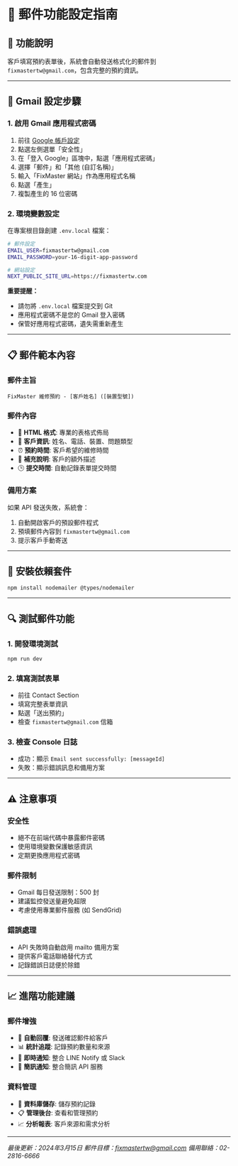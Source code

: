 # 📧 郵件功能設定指南

## 🎯 **功能說明**
客戶填寫預約表單後，系統會自動發送格式化的郵件到 `fixmastertw@gmail.com`，包含完整的預約資訊。

---

## 🔧 **Gmail 設定步驟**

### 1. **啟用 Gmail 應用程式密碼**

1. 前往 [Google 帳戶設定](https://myaccount.google.com/)
2. 點選左側選單「安全性」
3. 在「登入 Google」區塊中，點選「應用程式密碼」
4. 選擇「郵件」和「其他 (自訂名稱)」
5. 輸入「FixMaster 網站」作為應用程式名稱
6. 點選「產生」
7. 複製產生的 16 位密碼

### 2. **環境變數設定**

在專案根目錄創建 `.env.local` 檔案：

```bash
# 郵件設定
EMAIL_USER=fixmastertw@gmail.com
EMAIL_PASSWORD=your-16-digit-app-password

# 網站設定
NEXT_PUBLIC_SITE_URL=https://fixmastertw.com
```

**重要提醒：**
- 請勿將 `.env.local` 檔案提交到 Git
- 應用程式密碼不是您的 Gmail 登入密碼
- 保管好應用程式密碼，遺失需重新產生

---

## 📋 **郵件範本內容**

### **郵件主旨**
```
FixMaster 維修預約 - [客戶姓名] ([裝置型號])
```

### **郵件內容**
- 🎨 **HTML 格式**: 專業的表格式佈局
- 📱 **客戶資訊**: 姓名、電話、裝置、問題類型
- ⏰ **預約時間**: 客戶希望的維修時間
- 💬 **補充說明**: 客戶的額外描述
- 🕒 **提交時間**: 自動記錄表單提交時間

### **備用方案**
如果 API 發送失敗，系統會：
1. 自動開啟客戶的預設郵件程式
2. 預填郵件內容到 `fixmastertw@gmail.com`
3. 提示客戶手動寄送

---

## 🚀 **安裝依賴套件**

```bash
npm install nodemailer @types/nodemailer
```

---

## 🔍 **測試郵件功能**

### 1. **開發環境測試**
```bash
npm run dev
```

### 2. **填寫測試表單**
- 前往 Contact Section
- 填寫完整表單資訊
- 點選「送出預約」
- 檢查 `fixmastertw@gmail.com` 信箱

### 3. **檢查 Console 日誌**
- 成功：顯示 `Email sent successfully: [messageId]`
- 失敗：顯示錯誤訊息和備用方案

---

## ⚠️ **注意事項**

### **安全性**
- 絕不在前端代碼中暴露郵件密碼
- 使用環境變數保護敏感資訊
- 定期更換應用程式密碼

### **郵件限制**
- Gmail 每日發送限制：500 封
- 建議監控發送量避免超限
- 考慮使用專業郵件服務 (如 SendGrid)

### **錯誤處理**
- API 失敗時自動啟用 mailto 備用方案
- 提供客戶電話聯絡替代方式
- 記錄錯誤日誌便於除錯

---

## 📈 **進階功能建議**

### **郵件增強**
- 📧 **自動回覆**: 發送確認郵件給客戶
- 📊 **統計追蹤**: 記錄預約數量和來源
- 🔔 **即時通知**: 整合 LINE Notify 或 Slack
- 📱 **簡訊通知**: 整合簡訊 API 服務

### **資料管理**
- 💾 **資料庫儲存**: 儲存預約記錄
- 📋 **管理後台**: 查看和管理預約
- 📈 **分析報表**: 客戶來源和需求分析

---

*最後更新：2024年3月15日*
*郵件目標：fixmastertw@gmail.com*
*備用聯絡：02-2816-6666* 